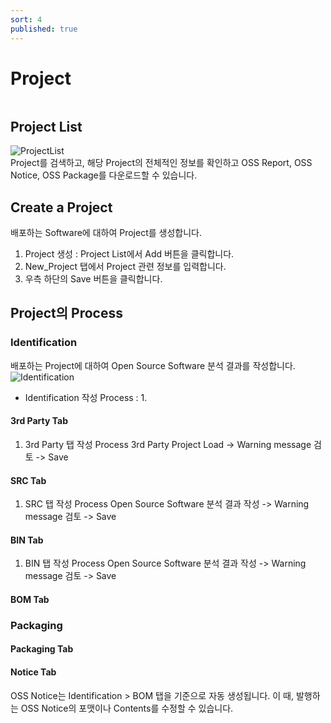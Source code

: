 ```yaml
---
sort: 4
published: true
---
```

# Project
```note

```

## Project List
![ProjectList](../images/project_list.png)  
Project를 검색하고, 해당 Project의 전체적인 정보를 확인하고 OSS Report, OSS Notice, OSS Package를 다운로드할 수 있습니다.

## Create a Project
배포하는 Software에 대하여 Project를 생성합니다.
1. Project 생성 : Project List에서 Add 버튼을 클릭합니다.
2. New_Project 탭에서 Project 관련 정보를 입력합니다.
3. 우측 하단의 Save 버튼을 클릭합니다.

## Project의 Process


### Identification
배포하는 Project에 대하여 Open Source Software 분석 결과를 작성합니다.
![Identification](../images/identification.png)
- Identification 작성 Process : 1. 

#### 3rd Party Tab
1. 3rd Party 탭 작성 Process
3rd Party Project Load -> Warning message 검토 -> Save

#### SRC Tab
1. SRC 탭 작성 Process
Open Source Software 분석 결과 작성 -> Warning message 검토 -> Save

#### BIN Tab
1. BIN 탭 작성 Process
Open Source Software 분석 결과 작성 -> Warning message 검토 -> Save

#### BOM Tab

### Packaging

#### Packaging Tab

#### Notice Tab
OSS Notice는 Identification > BOM 탭을 기준으로 자동 생성됩니다. 이 때, 발행하는 OSS Notice의 포맷이나 Contents를 수정할 수 있습니다.
